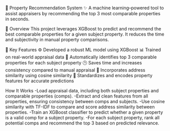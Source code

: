 🏡 Property Recommendation System
✨ A machine learning–powered tool to assist appraisers by recommending the top 3 most comparable properties in seconds.

📌 Overview
This project leverages XGBoost to predict and recommend the best comparable properties for a given subject property. It reduces the time and subjectivity in manual property comparisons.

🚀 Key Features
⚙️ Developed a robust ML model using XGBoost
📊 Trained on real-world appraisal data
🧠 Automatically identifies top 3 comparable properties for each subject property
🕒 Saves time and increases consistency compared to manual appraisal
📍 Incorporates address similarity using cosine similarity
🧼 Standardizes and encodes property features for accurate predictions

How It Works
-Load appraisal data, including both subject properties and comparable properties (comps).
-Extract and clean features from all properties, ensuring consistency between comps and subjects.
-Use cosine similarity with TF-IDF to compare and score address similarity between properties.
-Train an XGBoost classifier to predict whether a given property is a valid comp for a subject property.
-For each subject property, rank all potential comps and recommend the top 3 based on predicted relevance.
